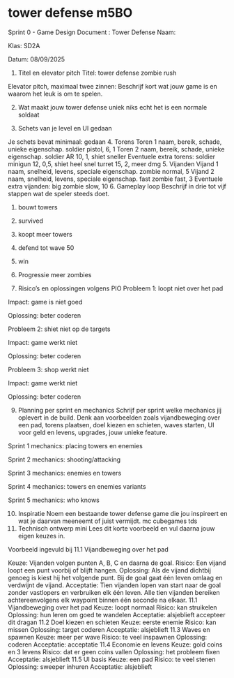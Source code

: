 # tower defense m5BO

Sprint 0 - Game Design Document : Tower Defense
Naam:

Klas: SD2A

Datum: 08/09/2025

1. Titel en elevator pitch
Titel: tower defense zombie rush

Elevator pitch, maximaal twee zinnen: Beschrijf kort wat jouw game is en waarom het leuk is om te spelen.

2. Wat maakt jouw tower defense uniek
niks echt het is een normale soldaat

3. Schets van je level en UI
gedaan

Je schets bevat minimaal:
gedaan
4. Torens
Toren 1 naam, bereik, schade, unieke eigenschap.
soldier pistol, 6, 1
Toren 2 naam, bereik, schade, unieke eigenschap.
soldier AR 10, 1, shiet sneller
Eventuele extra torens:
soldier minigun 12, 0,5, shiet heel snel
turret 15, 2, meer dmg
5. Vijanden
Vijand 1 naam, snelheid, levens, speciale eigenschap.
zombie normal, 5
Vijand 2 naam, snelheid, levens, speciale eigenschap.
fast zombie fast, 3
Eventuele extra vijanden:
big zombie slow, 10
6. Gameplay loop
Beschrijf in drie tot vijf stappen wat de speler steeds doet. 
1. bouwt towers
2. survived
3. koopt meer towers
4. defend tot wave 50
5. win

  
 7. Progressie
meer zombies

9. Risico’s en oplossingen volgens PIO
Probleem 1: loopt niet over het pad

Impact: game is niet goed

Oplossing: beter coderen

Probleem 2: shiet niet op de targets

Impact: game werkt niet

Oplossing: beter coderen

Probleem 3: shop werkt niet

Impact: game werkt niet

Oplossing: beter coderen

9. Planning per sprint en mechanics
Schrijf per sprint welke mechanics jij oplevert in de build. Denk aan voorbeelden zoals vijandbeweging over een pad, torens plaatsen, doel kiezen en schieten, waves starten, UI voor geld en levens, upgrades, jouw unieke feature.

Sprint 1 mechanics: placing towers en enemies

Sprint 2 mechanics: shooting/attacking

Sprint 3 mechanics: enemies en towers

Sprint 4 mechanics: towers en enemies variants

Sprint 5 mechanics: who knows

10. Inspiratie
Noem een bestaande tower defense game die jou inspireert en wat je daarvan meeneemt of juist vermijdt.
mc cubegames tds
11. Technisch ontwerp mini
Lees dit korte voorbeeld en vul daarna jouw eigen keuzes in.

Voorbeeld ingevuld bij 11.1 Vijandbeweging over het pad

Keuze: Vijanden volgen punten A, B, C en daarna de goal.
Risico: Een vijand loopt een punt voorbij of blijft hangen.
Oplossing: Als de vijand dichtbij genoeg is kiest hij het volgende punt. Bij de goal gaat één leven omlaag en verdwijnt de vijand.
Acceptatie: Tien vijanden lopen van start naar de goal zonder vastlopers en verbruiken elk één leven. Alle tien vijanden bereiken achtereenvolgens elk waypoint binnen één seconde na elkaar.
11.1 Vijandbeweging over het pad
Keuze: loopt normaal
Risico: kan struikelen
Oplossing: hun leren om goed te wandelen
Acceptatie: alsjeblieft accepteer dit dragan
11.2 Doel kiezen en schieten
Keuze: eerste enemie
Risico: kan missen
Oplossing: target coderen
Acceptatie: alsjeblieft
11.3 Waves en spawnen
Keuze: meer per wave
Risico: te veel inspawnen
Oplossing: coderen
Acceptatie: acceptatie
11.4 Economie en levens
Keuze: gold coins en 3 levens
Risico: dat er geen coins vallen
Oplossing: het probleem fixen
Acceptatie: alsjeblieft
11.5 UI basis
Keuze: een pad
Risico: te veel stenen
Oplossing: sweeper inhuren
Acceptatie: alsjeblieft
